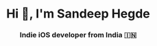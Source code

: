 <h1 align="center">Hi 👋, I'm Sandeep Hegde</h1>
<h3 align="center">Indie iOS developer from India 🇮🇳</h3>
